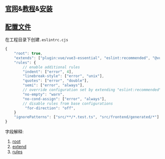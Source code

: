 ## [官网](https://eslint.org/)&[教程](https://eslint.org/docs/user-guide/)&[安装](https://eslint.org/docs/user-guide/getting-started)


## [配置文件](https://eslint.org/docs/user-guide/configuring/configuration-files)
在工程目录下创建`.eslintrc.cjs`

```js
{
    "root": true,
    "extends": ["plugin:vue/vue3-essential", "eslint:recommended", "@vue/eslint-config-prettier"]
    "rules": {
        // enable additional rules
        "indent": ["error", 4],
        "linebreak-style": ["error", "unix"],
        "quotes": ["error", "double"],
        "semi": ["error", "always"],
        // override configuration set by extending "eslint:recommended"
        "no-empty": "warn",
        "no-cond-assign": ["error", "always"],
        // disable rules from base configurations
         "for-direction": "off",
    }
    "ignorePatterns": ["src/**/*.test.ts", "src/frontend/generated/*"]
}
```

字段解释:
1. [root](https://eslint.org/docs/user-guide/configuring/configuration-files#cascading-and-hierarchy)
2. [extend](https://eslint.org/docs/user-guide/configuring/configuration-files#extending-configuration-files)
3. [rules](https://eslint.org/docs/rules/)